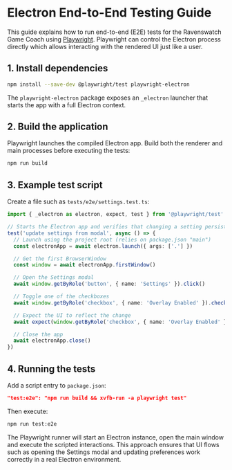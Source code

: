 # Electron End-to-End Testing Guide

This guide explains how to run end-to-end (E2E) tests for the Ravenswatch Game Coach using [Playwright](https://playwright.dev/).
Playwright can control the Electron process directly which allows interacting with the rendered UI just like a user.

## 1. Install dependencies

```bash
npm install --save-dev @playwright/test playwright-electron
```

The `playwright-electron` package exposes an `_electron` launcher that starts the app with a full Electron context.

## 2. Build the application

Playwright launches the compiled Electron app. Build both the renderer and main processes before executing the tests:

```bash
npm run build
```

## 3. Example test script

Create a file such as `tests/e2e/settings.test.ts`:

```ts
import { _electron as electron, expect, test } from '@playwright/test'

// Starts the Electron app and verifies that changing a setting persists
test('update settings from modal', async () => {
  // Launch using the project root (relies on package.json "main")
  const electronApp = await electron.launch({ args: ['.'] })

  // Get the first BrowserWindow
  const window = await electronApp.firstWindow()

  // Open the Settings modal
  await window.getByRole('button', { name: 'Settings' }).click()

  // Toggle one of the checkboxes
  await window.getByRole('checkbox', { name: 'Overlay Enabled' }).check()

  // Expect the UI to reflect the change
  await expect(window.getByRole('checkbox', { name: 'Overlay Enabled' })).toBeChecked()

  // Close the app
  await electronApp.close()
})
```

## 4. Running the tests

Add a script entry to `package.json`:

```json
"test:e2e": "npm run build && xvfb-run -a playwright test"
```

Then execute:

```bash
npm run test:e2e
```

The Playwright runner will start an Electron instance, open the main window and execute the scripted interactions. This approach ensures that UI flows such as opening the Settings modal and updating preferences work correctly in a real Electron environment.

